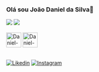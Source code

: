 ### Olá sou João Daniel da Silva👋

<img heigt="180em" src="https://github-readme-stats.vercel.app/api?username=danieldsv23&theme=radical"/>
<img heigt="180em" src="https://github-readme-stats.vercel.app/api/top-langs/?username=danieldsv23&layout=compact"/>


<div style="display:inline_block"><br>
<img aling="center" alt="Daniel-html" heigt="30" width="40"  src="https://cdn.jsdelivr.net/gh/devicons/devicon/icons/html5/html5-original.svg" />

<img aling="center" alt="Daniel-html" heigt="30" width="40"  src="https://cdn.jsdelivr.net/gh/devicons/devicon/icons/css3/css3-original.svg" />

</div>




##
[![Likedin](https://img.shields.io/badge/LinkedIn-0077B5?style=for-the-badge&logo=linkedin&logoColor=white)](www.linkedin.com/in/João-Daniel-Analise-Densenvolvimento-de-Sistemas)
[![Instagram](https://img.shields.io/badge/Instagram-E4405F?style=for-the-badge&logo=instagram&logoColor=white)](https://www.instagram.com/daniel_silva219/)



